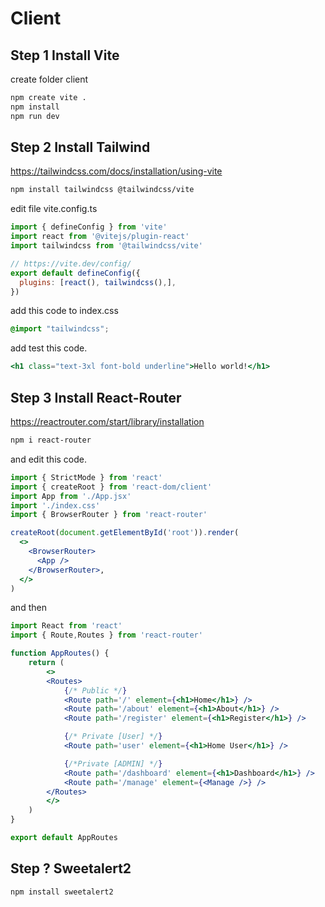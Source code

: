 # Client

## Step 1 Install Vite
create folder client
```bash
npm create vite .
npm install
npm run dev
```

## Step 2 Install Tailwind
https://tailwindcss.com/docs/installation/using-vite
```bash
npm install tailwindcss @tailwindcss/vite
```
edit file vite.config.ts
```js
import { defineConfig } from 'vite'
import react from '@vitejs/plugin-react'
import tailwindcss from '@tailwindcss/vite'

// https://vite.dev/config/
export default defineConfig({
  plugins: [react(), tailwindcss(),],
})
```
add this code to index.css
```css
@import "tailwindcss";
```
add test this code.
```jsx
<h1 class="text-3xl font-bold underline">Hello world!</h1>
```

## Step 3 Install React-Router
https://reactrouter.com/start/library/installation

```bash
npm i react-router
```

and edit this code.
```jsx
import { StrictMode } from 'react'
import { createRoot } from 'react-dom/client'
import App from './App.jsx'
import './index.css'
import { BrowserRouter } from 'react-router'

createRoot(document.getElementById('root')).render(
  <>
    <BrowserRouter>
      <App />
    </BrowserRouter>,
  </>
)
```

and then

```jsx
import React from 'react'
import { Route,Routes } from 'react-router'

function AppRoutes() {
    return (
        <>
        <Routes>
            {/* Public */}
            <Route path='/' element={<h1>Home</h1>} />
            <Route path='/about' element={<h1>About</h1>} />
            <Route path='/register' element={<h1>Register</h1>} />

            {/* Private [User] */}  
            <Route path='user' element={<h1>Home User</h1>} /> 

            {/*Private [ADMIN] */}
            <Route path='/dashboard' element={<h1>Dashboard</h1>} />
            <Route path='/manage' element={<Manage />} />
        </Routes>
        </>
    )
}

export default AppRoutes
```


## Step ? Sweetalert2
```bash
npm install sweetalert2
```